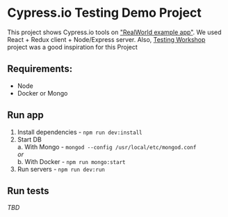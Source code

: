 Cypress.io Testing Demo Project
===============================

This project shows Cypress.io tools on ["RealWorld example app"](https://github.com/gothinkster/realworld). We used React + Redux client + Node/Express server. Also, [Testing Workshop](https://github.com/kentcdodds/testing-workshop) project was a good inspiration for this Project

Requirements:
-------------
- Node
- Docker or Mongo 

Run app 
-------

1. Install dependencies - `npm run dev:install`
2. Start DB    
    a. With Mongo - `mongod --config /usr/local/etc/mongod.conf`   
    _or_   
    b. With Docker - `npm run mongo:start`
3. Run servers - `npm run dev:run`


Run tests
---------

_TBD_

